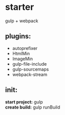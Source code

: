 # starter
gulp + webpack

## plugins:
* autoprefixer
* HtmlMin
* ImageMin
* gulp-file-include
* gulp-sourcemaps
* webpack-stream

## init:
**start project:** gulp  
**create build:** gulp runBuild
